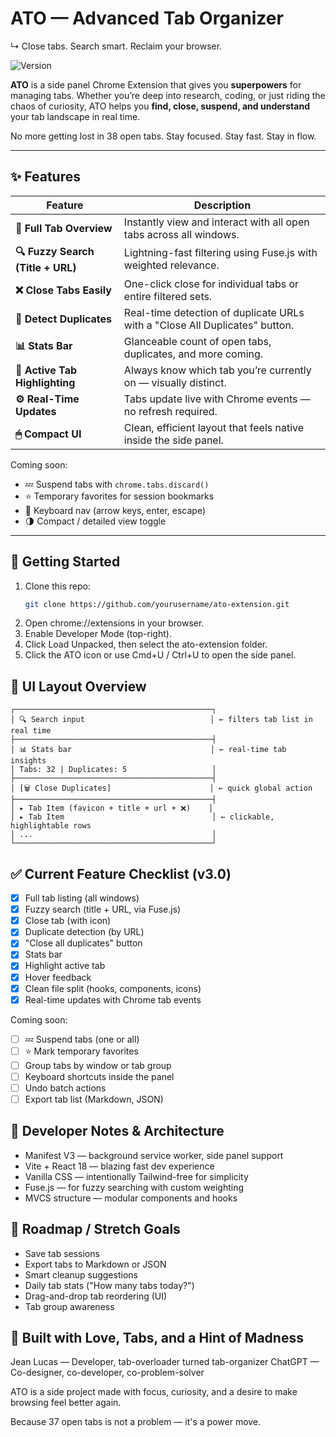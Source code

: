 # ATO — Advanced Tab Organizer
↳ Close tabs. Search smart. Reclaim your browser.

![Version](https://img.shields.io/badge/version-3.0-blue.svg)

**ATO** is a side panel Chrome Extension that gives you **superpowers** for managing tabs. Whether you’re deep into research, coding, or just riding the chaos of curiosity, ATO helps you **find, close, suspend, and understand** your tab landscape in real time.

No more getting lost in 38 open tabs. Stay focused. Stay fast. Stay in flow.

---

## ✨ Features

| Feature                          | Description |
|----------------------------------|-------------|
| **🧠 Full Tab Overview**         | Instantly view and interact with all open tabs across all windows. |
| **🔍 Fuzzy Search (Title + URL)**| Lightning-fast filtering using Fuse.js with weighted relevance. |
| **❌ Close Tabs Easily**         | One-click close for individual tabs or entire filtered sets. |
| **🧠 Detect Duplicates**         | Real-time detection of duplicate URLs with a "Close All Duplicates" button. |
| **📊 Stats Bar**                 | Glanceable count of open tabs, duplicates, and more coming. |
| **🎯 Active Tab Highlighting**   | Always know which tab you’re currently on — visually distinct. |
| **⚙️ Real-Time Updates**         | Tabs update live with Chrome events — no refresh required. |
| **🖱 Compact UI**                | Clean, efficient layout that feels native inside the side panel. |

Coming soon:
- 💤 Suspend tabs with `chrome.tabs.discard()`
- ⭐ Temporary favorites for session bookmarks
- 🎹 Keyboard nav (arrow keys, enter, escape)
- 🌗 Compact / detailed view toggle

---

## 🚀 Getting Started

1. Clone this repo:
   ```bash
   git clone https://github.com/yourusername/ato-extension.git
2. Open chrome://extensions in your browser.
3. Enable Developer Mode (top-right).
4. Click Load Unpacked, then select the ato-extension folder.
5. Click the ATO icon or use Cmd+U / Ctrl+U to open the side panel.

## 🧭 UI Layout Overview

```
┌────────────────────────────────────────────┐
│ 🔍 Search input                            │ ← filters tab list in real time
├────────────────────────────────────────────┤
│ 📊 Stats bar                               │ ← real-time tab insights
│ Tabs: 32 | Duplicates: 5                   │
├────────────────────────────────────────────┤
│ [🗑 Close Duplicates]                      │ ← quick global action
├────────────────────────────────────────────┤
│ ▸ Tab Item (favicon + title + url + ❌)    │
│ ▸ Tab Item                                 │ ← clickable, highlightable rows
│ ...                                        │
└────────────────────────────────────────────┘
```

## ✅ Current Feature Checklist (v3.0)

- [x] Full tab listing (all windows)
- [x] Fuzzy search (title + URL, via Fuse.js)
- [x] Close tab (with icon)
- [x] Duplicate detection (by URL)
- [x] "Close all duplicates" button
- [x] Stats bar
- [x] Highlight active tab
- [x] Hover feedback
- [x] Clean file split (hooks, components, icons)
- [x] Real-time updates with Chrome tab events

Coming soon:

- [ ] 💤 Suspend tabs (one or all)
- [ ] ⭐ Mark temporary favorites
- [ ] Group tabs by window or tab group
- [ ] Keyboard shortcuts inside the panel
- [ ] Undo batch actions
- [ ] Export tab list (Markdown, JSON)

## 🧠 Developer Notes & Architecture

* Manifest V3 — background service worker, side panel support
* Vite + React 18 — blazing fast dev experience
* Vanilla CSS — intentionally Tailwind-free for simplicity
* Fuse.js — for fuzzy searching with custom weighting
* MVCS structure — modular components and hooks

## 🧪 Roadmap / Stretch Goals

* Save tab sessions
* Export tabs to Markdown or JSON
* Smart cleanup suggestions
* Daily tab stats ("How many tabs today?")
* Drag-and-drop tab reordering (UI)
* Tab group awareness

## 🤝 Built with Love, Tabs, and a Hint of Madness

Jean Lucas — Developer, tab-overloader turned tab-organizer
ChatGPT — Co-designer, co-developer, co-problem-solver

ATO is a side project made with focus, curiosity, and a desire to make browsing feel better again.

Because 37 open tabs is not a problem — it's a power move.
